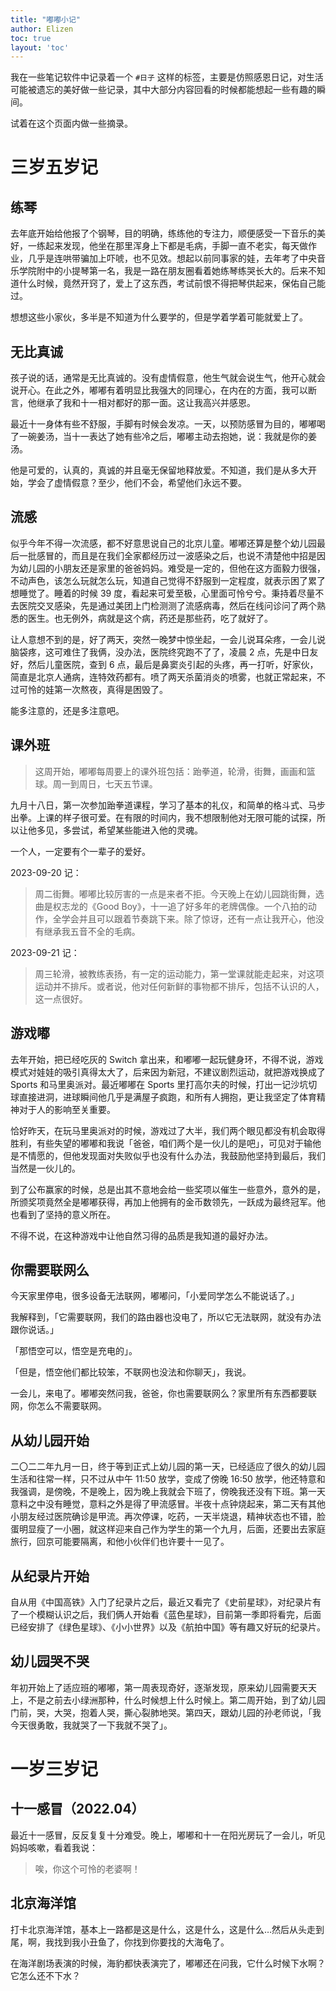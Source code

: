 ```yaml
---
title: "嘟嘟小记"
author: Elizen
toc: true
layout: 'toc'
---
```


我在一些笔记软件中记录着一个 `#日子` 这样的标签，主要是仿照感恩日记，对生活可能被遗忘的美好做一些记录，其中大部分内容回看的时候都能想起一些有趣的瞬间。

试着在这个页面内做一些摘录。

# 三岁五岁记

## 练琴

去年底开始给他报了个钢琴，目的明确，练练他的专注力，顺便感受一下音乐的美好，一练起来发现，他坐在那里浑身上下都是毛病，手脚一直不老实，每天做作业，几乎是连哄带骗加上吓唬，也不见效。想起以前同事家的娃，去年考了中央音乐学院附中的小提琴第一名，我是一路在朋友圈看着她练琴练哭长大的。后来不知道什么时候，竟然开窍了，爱上了这东西，考试前恨不得把琴供起来，保佑自己能过。

想想这些小家伙，多半是不知道为什么要学的，但是学着学着可能就爱上了。

## 无比真诚

孩子说的话，通常是无比真诚的。没有虚情假意，他生气就会说生气，他开心就会说开心。在此之外，嘟嘟有着明显比我强大的同理心，在内在的方面，我可以断言，他继承了我和十一相对都好的那一面。这让我高兴并感恩。

最近十一身体有些不舒服，手脚有时候会发凉。一天，以预防感冒为目的，嘟嘟喝了一碗姜汤，当十一表达了她有些冷之后，嘟嘟主动去抱她，说：我就是你的姜汤。

他是可爱的，认真的，真诚的并且毫无保留地释放爱。不知道，我们是从多大开始，学会了虚情假意？至少，他们不会，希望他们永远不要。

## 流感

似乎今年不得一次流感，都不好意思说自己的北京儿童。嘟嘟还算是整个幼儿园最后一批感冒的，而且是在我们全家都经历过一波感染之后，也说不清楚他中招是因为幼儿园的小朋友还是家里的爸爸妈妈。难受是一定的，但他在这方面毅力很强，不动声色，该怎么玩就怎么玩，知道自己觉得不舒服到一定程度，就表示困了累了想睡觉了。睡着的时候 39 度，看起来可爱至极，心里面可怜兮兮。秉持着尽量不去医院交叉感染，先是通过美团上门检测测了流感病毒，然后在线问诊问了两个熟悉的医生。也无例外，病就是这个病，药还是那些药，吃了就好了。

让人意想不到的是，好了两天，突然一晚梦中惊坐起，一会儿说耳朵疼，一会儿说脑袋疼，这可难住了我俩，没办法，医院终究跑不了了，凌晨 2 点，先是中日友好，然后儿童医院，查到 6 点，最后是鼻窦炎引起的头疼，再一打听，好家伙，简直是北京人通病，连特效药都有。喷了两天杀菌消炎的喷雾，也就正常起来，不过可怜的娃第一次熬夜，真得是困毁了。

能多注意的，还是多注意吧。

## 课外班

> 这周开始，嘟嘟每周要上的课外班包括：跆拳道，轮滑，街舞，画画和篮球。周一到周日，七天五节课。

九月十八日，第一次参加跆拳道课程，学习了基本的礼仪，和简单的格斗式、马步出拳。上课的样子很可爱。在有限的时间内，我不想限制他对无限可能的试探，所以让他多见，多尝试，希望某些能进入他的灵魂。

一个人，一定要有个一辈子的爱好。

2023-09-20 记：

> 周二街舞。嘟嘟比较厉害的一点是来者不拒。今天晚上在幼儿园跳街舞，选曲是权志龙的《Good Boy》，十一追了好多年的老牌偶像。一个八拍的动作，全学会并且可以跟着节奏跳下来。除了惊讶，还有一点让我开心，他没有继承我五音不全的毛病。

2023-09-21 记：

> 周三轮滑，被教练表扬，有一定的运动能力，第一堂课就能走起来，对这项运动并不排斥。或者说，他对任何新鲜的事物都不排斥，包括不认识的人，这一点很好。

## 游戏嘟

去年开始，把已经吃灰的 Switch 拿出来，和嘟嘟一起玩健身环，不得不说，游戏模式对娃娃的吸引真得太大了，后来因为新冠，不建议剧烈运动，就把游戏换成了 Sports 和马里奥派对。最近嘟嘟在 Sports 里打高尔夫的时候，打出一记沙坑切球直接进洞，进球瞬间他几乎是满屋子疯跑，和所有人拥抱，更让我坚定了体育精神对于人的影响至关重要。

恰好昨天，在玩马里奥派对的时候，游戏过了大半，我们两个眼见都没有机会取得胜利，有些失望的嘟嘟和我说「爸爸，咱们两个是一伙儿的是吧」，可见对于输他是不情愿的，但他发现面对失败似乎也没有什么办法，我鼓励他坚持到最后，我们当然是一伙儿的。

到了公布赢家的时候，总是出其不意地会给一些奖项以催生一些意外，意外的是，所颁奖项竟然全是嘟嘟获得，再加上他拥有的金币数领先，一跃成为最终冠军。他也看到了坚持的意义所在。

不得不说，在这种游戏中让他自然习得的品质是我知道的最好办法。

## 你需要联网么

今天家里停电，很多设备无法联网，嘟嘟问，「小爱同学怎么不能说话了。」

我解释到，「它需要联网，我们的路由器也没电了，所以它无法联网，就没有办法跟你说话。」

「那悟空可以，悟空是充电的」。

「但是，悟空他们都比较笨，不联网也没法和你聊天」，我说。

一会儿，来电了。嘟嘟突然问我，爸爸，你也需要联网么？家里所有东西都要联网，你怎么不需要联网。

## 从幼儿园开始

二〇二二年九月一日，终于等到正式上幼儿园的第一天，已经适应了很久的幼儿园生活和往常一样，只不过从中午 11:50 放学，变成了傍晚 16:50 放学，他还特意和我强调，是傍晚，不是晚上，因为晚上我就会下班了，傍晚我还没有下班。第一天意料之中没有睡觉，意料之外是得了甲流感冒。半夜十点钟烧起来，第二天有其他小朋友经过医院确诊是甲流。再次停课，吃药，一天半烧退，精神状态也不错，脸蛋明显瘦了一小圈，就这样迎来自己作为学生的第一个九月，后面，还要出去家庭旅行，回京可能要隔离，和他小伙伴们也许要十一见了。

## 从纪录片开始

自从用《中国高铁》入门了纪录片之后，最近又看完了《史前星球》，对纪录片有了一个模糊认识之后，我们俩人开始看《蓝色星球》，目前第一季即将看完，后面已经安排了《绿色星球》、《小小世界》以及《航拍中国》等有趣又好玩的纪录片。

## 幼儿园哭不哭

年初开始上了适应班的嘟嘟，第一周表现奇好，逐渐发现，原来幼儿园需要天天上，不是之前去小绿洲那种，什么时候想上什么时候上。第二周开始，到了幼儿园门前，哭，大哭，抱着人哭，撕心裂肺地哭。第四天，跟幼儿园的孙老师说，「我今天很勇敢，我就哭了一下我就不哭了」。

# 一岁三岁记

## 十一感冒（2022.04）

最近十一感冒，反反复复十分难受。晚上，嘟嘟和十一在阳光房玩了一会儿，听见妈妈咳嗽，看着我说：

> 唉，你这个可怜的老婆啊！

## 北京海洋馆

打卡北京海洋馆，基本上一路都是这是什么，这是什么，这是什么…然后从头走到尾，啊，我找到我小丑鱼了，你找到你要找的大海龟了。

在海洋剧场表演的时候，海豹都快表演完了，嘟嘟还在问我，它什么时候下水啊？它怎么还不下水？